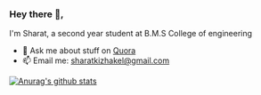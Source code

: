 ### Hey there 👋,  
I'm Sharat, a second year student at B.M.S College of engineering

- 💬 Ask me about stuff on [Quora]("https://www.quora.com/profile/Sharat-Kizhakel") 
- 📫 Email me: sharatkizhakel@gmail.com 

[![Anurag's github stats](https://github-readme-stats.vercel.app/api?username=Sharat-Kizhakel)](https://github.com/anuraghazra/github-readme-stats)

